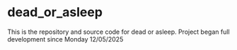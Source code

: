 # dead_or_asleep

This is the repository and source code for dead or asleep. Project began full development since Monday 12/05/2025